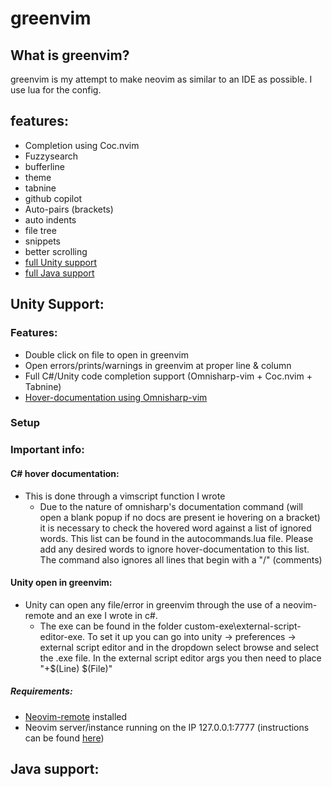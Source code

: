 # greenvim

## What is greenvim?
greenvim is my attempt to make neovim as similar to an IDE as possible. I use lua for the config. 

## features:
* Completion using Coc.nvim
* Fuzzysearch
* bufferline
* theme
* tabnine
* github copilot
* Auto-pairs (brackets)
* auto indents
* file tree
* snippets
* better scrolling
* [full Unity support](#unity-support)
* [full Java support](#java-support)

## Unity Support:
### Features:
  * Double click on file to open in greenvim
  * Open errors/prints/warnings in greenvim at proper line & column
  * Full C#/Unity code completion support (Omnisharp-vim + Coc.nvim + Tabnine)
  * [Hover-documentation using Omnisharp-vim](#c#-hover-documentation)
### Setup

### Important info:
#### C# hover documentation:
  * This is done through a vimscript function I wrote
      * Due to the nature of omnisharp's documentation command (will open a blank popup if no docs are present ie hovering on a bracket) it is necessary to check the hovered word against a list of ignored words. This list can be found in the autocommands.lua file. Please add any desired words to ignore hover-documentation to this list. The command also ignores all lines that begin with a "/" (comments)
#### Unity open in greenvim: 
   * Unity can open any file/error in greenvim through the use of a neovim-remote and an exe I wrote in c#.
      * The exe can be found in the folder custom-exe\external-script-editor-exe. To set it up you can go into unity -> preferences -> external script editor and in the dropdown select browse and select the .exe file. In the external script editor args you then need to place "+$(Line) $(File)"
##### Requirements:
   * [Neovim-remote](https://github.com/mhinz/neovim-remote) installed
   * Neovim server/instance running on the IP 127.0.0.1:7777 (instructions can be found [here](neovim-server-address-instructions)) 
 


## Java support:
